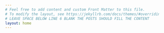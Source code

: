 ```yaml
---
# Feel free to add content and custom Front Matter to this file.
# To modify the layout, see https://jekyllrb.com/docs/themes/#overriding-theme-defaults
# LEAVE SPACE BELOW LINE 6 BLANK THE POSTS SHOULD FILL THE CONTENT
layout: home
---
```

